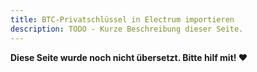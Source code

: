 ```yaml
---
title: BTC-Privatschlüssel in Electrum importieren
description: TODO - Kurze Beschreibung dieser Seite.
---
```


**Diese Seite wurde noch nicht übersetzt. Bitte hilf mit! ❤**
